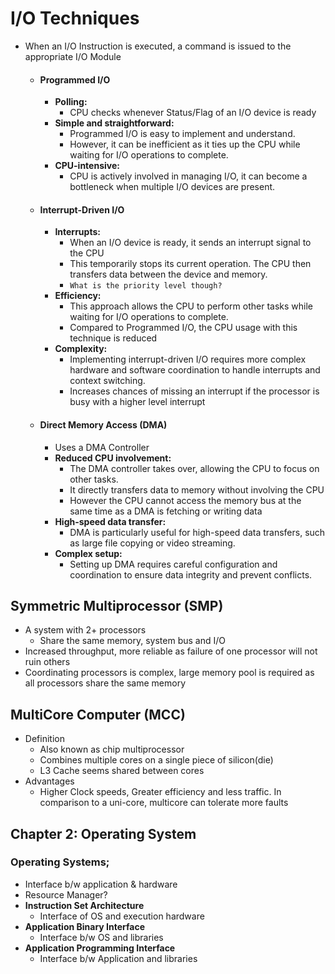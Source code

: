 # I/O Techniques

- When an I/O Instruction is executed, a command is issued to the appropriate I/O Module
	- #### Programmed I/O
		- **Polling:** 
			- CPU checks whenever Status/Flag of an I/O device is ready
		- **Simple and straightforward:** 
			- Programmed I/O is easy to implement and understand. 
			- However, it can be inefficient as it ties up the CPU while waiting for I/O operations to complete.
		- **CPU-intensive:** 
			- CPU is actively involved in managing I/O, it can become a bottleneck when multiple I/O devices are present.
	- #### Interrupt-Driven I/O
		- **Interrupts:** 
			- When an I/O device is ready, it sends an interrupt signal to the CPU
			- This temporarily stops its current operation. The CPU then transfers data between the device and memory.
			- `What is the priority level though?`
		- **Efficiency:** 
			- This approach allows the CPU to perform other tasks while waiting for I/O operations to complete.
			- Compared to Programmed I/O, the CPU usage with this technique is reduced
		- **Complexity:** 
			- Implementing interrupt-driven I/O requires more complex hardware and software coordination to handle interrupts and context switching.
			- Increases chances of missing an interrupt if the processor is busy with a higher level interrupt
	- #### Direct Memory Access (DMA)
		- Uses a DMA Controller
		- **Reduced CPU involvement:** 
			- The DMA controller takes over, allowing the CPU to focus on other tasks. 
			- It directly transfers data to memory without involving the CPU
			- However the CPU cannot access the memory bus at the same time as a DMA is fetching or writing data
		- **High-speed data transfer:** 
			- DMA is particularly useful for high-speed data transfers, such as large file copying or video streaming.
		- **Complex setup:** 
			- Setting up DMA requires careful configuration and coordination to ensure data integrity and prevent conflicts.

## Symmetric Multiprocessor (SMP)
- A system with 2+ processors
	- Share the same memory, system bus and I/O
- Increased throughput, more reliable as failure of one processor will not ruin others
- Coordinating processors is complex, large memory pool is required as all processors share the same memory
## MultiCore Computer (MCC)
- Definition
	- Also known as chip multiprocessor
	- Combines multiple cores on a single piece of silicon(die)
	- L3 Cache seems shared between cores
- Advantages
	- Higher Clock speeds, Greater efficiency and less traffic. In comparison to a uni-core, multicore can tolerate more faults

## Chapter 2: Operating System 
### Operating Systems;
- Interface b/w application & hardware
- Resource Manager?
- **Instruction Set Architecture**
	- Interface of OS and execution hardware
- **Application Binary Interface**
	- Interface b/w OS and libraries
- **Application Programming Interface**
	- Interface b/w Application and libraries
